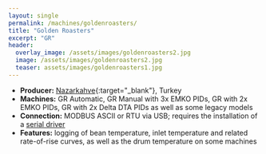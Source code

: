 ```yaml
---
layout: single
permalink: /machines/goldenroasters/
title: "Golden Roasters"
excerpt: "GR"
header:
  overlay_image: /assets/images/goldenroasters2.jpg
  image: /assets/images/goldenroasters2.jpg
  teaser: assets/images/goldenroasters1.jpg
---
```

* __Producer:__ [Nazarkahve](http://www.nazarkahve.com.tr/){:target="_blank"}, Turkey
* __Machines:__ GR Automatic, GR Manual with 3x EMKO PIDs, GR with 2x EMKO PIDs, GR with 2x Delta DTA PIDs as well as some legacy models
* __Connection:__ MODBUS ASCII or RTU via USB; requires the installation of a [serial driver](/modbus_serial/)
* __Features:__ logging of bean temperature, inlet temperature and related rate-of-rise curves, as well as the drum temperature on some machines